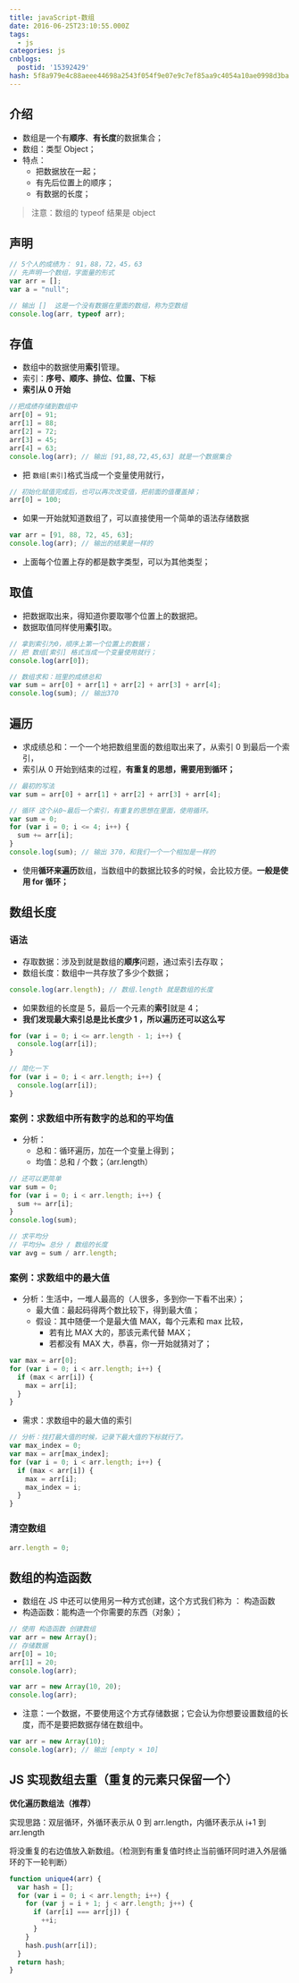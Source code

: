 ```yaml
---
title: javaScript-数组
date: 2016-06-25T23:10:55.000Z
tags:
  - js
categories: js
cnblogs:
  postid: '15392429'
hash: 5f8a979e4c88aeee44698a2543f054f9e07e9c7ef85aa9c4054a10ae0998d3ba
---
```


## 介绍

- 数组是一个有**顺序**、**有长度**的数据集合；
- 数组：类型 Object；
- 特点：
  - 把数据放在一起；
  - 有先后位置上的顺序；
  - 有数据的长度；

> 注意：数组的 typeof 结果是 object

## 声明

```js
// 5个人的成绩为： 91，88，72，45，63
// 先声明一个数组，字面量的形式
var arr = [];
var a = "null";

// 输出 []  这是一个没有数据在里面的数组，称为空数组
console.log(arr, typeof arr);
```

## 存值

- 数组中的数据使用**索引**管理。
- 索引：**序号、顺序、排位、位置、下标**
- **索引从 0 开始**

```js
//把成绩存储到数组中
arr[0] = 91;
arr[1] = 88;
arr[2] = 72;
arr[3] = 45;
arr[4] = 63;
console.log(arr); // 输出 [91,88,72,45,63] 就是一个数据集合
```

- 把 `数组[索引]`格式当成一个变量使用就行，

```js
// 初始化赋值完成后，也可以再次改变值，把前面的值覆盖掉；
arr[0] = 100;
```

- 如果一开始就知道数组了，可以直接使用一个简单的语法存储数据

```js
var arr = [91, 88, 72, 45, 63];
console.log(arr); // 输出的结果是一样的
```

- 上面每个位置上存的都是数字类型，可以为其他类型；

## 取值

- 把数据取出来，得知道你要取哪个位置上的数据把。
- 数据取值同样使用**索引**取。

```javascript
// 拿到索引为0，顺序上第一个位置上的数据；
// 把 数组[索引] 格式当成一个变量使用就行；
console.log(arr[0]);

// 数组求和：班里的成绩总和
var sum = arr[0] + arr[1] + arr[2] + arr[3] + arr[4];
console.log(sum); // 输出370
```

## 遍历

- 求成绩总和：一个一个地把数组里面的数组取出来了，从索引 0 到最后一个索引，
- 索引从 0 开始到结束的过程，**有重复的思想，需要用到循环；**

```js
// 最初的写法
var sum = arr[0] + arr[1] + arr[2] + arr[3] + arr[4];

// 循环 这个从0~最后一个索引，有重复的思想在里面，使用循环。
var sum = 0;
for (var i = 0; i <= 4; i++) {
  sum += arr[i];
}
console.log(sum); // 输出 370，和我们一个一个相加是一样的
```

- 使用**循环来遍历**数组，当数组中的数据比较多的时候，会比较方便。**一般是使用 for 循环；**

## 数组长度

### 语法

- 存取数据：涉及到就是数组的**顺序**问题，通过索引去存取；
- 数组长度：数组中一共存放了多少个数据；

```javascript
console.log(arr.length); // 数组.length 就是数组的长度
```

- 如果数组的长度是 5，最后一个元素的**索引**就是 4；
- **我们发现最大索引总是比长度少 1 ，所以遍历还可以这么写**

```js
for (var i = 0; i <= arr.length - 1; i++) {
  console.log(arr[i]);
}

// 简化一下
for (var i = 0; i < arr.length; i++) {
  console.log(arr[i]);
}
```

### 案例：求数组中所有数字的总和的平均值

- 分析：
  - 总和：循环遍历，加在一个变量上得到；
  - 均值：总和 / 个数；（arr.length）

```js
// 还可以更简单
var sum = 0;
for (var i = 0; i < arr.length; i++) {
  sum += arr[i];
}
console.log(sum);

// 求平均分
// 平均分= 总分 / 数组的长度
var avg = sum / arr.length;
```

### 案例：求数组中的最大值

- 分析：生活中，一堆人最高的（人很多，多到你一下看不出来）；
  - 最大值：最起码得两个数比较下，得到最大值；
  - 假设：其中随便一个是最大值 MAX，每个元素和 max 比较，
    - 若有比 MAX 大的，那该元素代替 MAX；
    - 若都没有 MAX 大，恭喜，你一开始就猜对了；

```js
var max = arr[0];
for (var i = 0; i < arr.length; i++) {
  if (max < arr[i]) {
    max = arr[i];
  }
}
```

- 需求：求数组中的最大值的索引

```js
// 分析：找打最大值的时候，记录下最大值的下标就行了。
var max_index = 0;
var max = arr[max_index];
for (var i = 0; i < arr.length; i++) {
  if (max < arr[i]) {
    max = arr[i];
    max_index = i;
  }
}
```

### 清空数组

```js
arr.length = 0;
```

## 数组的构造函数

- 数组在 JS 中还可以使用另一种方式创建，这个方式我们称为 ： 构造函数
- 构造函数：能构造一个你需要的东西（对象）；

```javascript
// 使用 构造函数 创建数组
var arr = new Array();
// 存储数据
arr[0] = 10;
arr[1] = 20;
console.log(arr);

var arr = new Array(10, 20);
console.log(arr);
```

- 注意：一个数据，不要使用这个方式存储数据；它会认为你想要设置数组的长度，而不是要把数据存储在数组中。

```javascript
var arr = new Array(10);
console.log(arr); // 输出 [empty × 10]
```

## JS 实现数组去重（重复的元素只保留一个）

**优化遍历数组法（推荐）**

实现思路：双层循环，外循环表示从 0 到 arr.length，内循环表示从 i+1 到 arr.length

将没重复的右边值放入新数组。（检测到有重复值时终止当前循环同时进入外层循环的下一轮判断）

```js
function unique4(arr) {
  var hash = [];
  for (var i = 0; i < arr.length; i++) {
    for (var j = i + 1; j < arr.length; j++) {
      if (arr[i] === arr[j]) {
        ++i;
      }
    }
    hash.push(arr[i]);
  }
  return hash;
}
```
